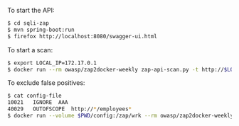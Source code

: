 To start the API:

```bash
$ cd sqli-zap 
$ mvn spring-boot:run
$ firefox http://localhost:8080/swagger-ui.html
```

To start a scan:

```bash
$ export LOCAL_IP=172.17.0.1
$ docker run --rm owasp/zap2docker-weekly zap-api-scan.py -t http://$LOCAL_IP:8080/v3/api-docs -f openapi
```

To exclude false positives:

```bash
$ cat config-file
10021	IGNORE	AAA
40029	OUTOFSCOPE	http://*/employees*
$ docker run --volume $PWD/config:/zap/wrk --rm owasp/zap2docker-weekly zap-api-scan.py -t http://$LOCAL_IP:8080/v3/api-docs -f openapi -c config-file
```
